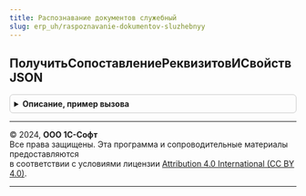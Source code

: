 ```yaml
---
title: Распознавание документов служебный
slug: erp_uh/raspoznavanie-dokumentov-sluzhebnyy
---
```



## ПолучитьСопоставлениеРеквизитовИСвойствJSON
<details style="margin: 1em 0; padding: 0.5em; border: 1px solid #ccc; border-radius: 6px;">

<summary style="font-weight: bold; cursor: pointer;">Описание, пример вызова</summary>

```bsl

Функция ПолучитьСопоставлениеРеквизитовИСвойствJSON(ТипДокумента) Экспорт
```

Пример вызова
```bsl
Результат = РаспознаваниеДокументовСлужебный.ПолучитьСопоставлениеРеквизитовИСвойствJSON(ТипДокумента) 
```
</details>

---

© 2024, **ООО 1С-Софт**  
Все права защищены. Эта программа и сопроводительные материалы предоставляются  
в соответствии с условиями лицензии [Attribution 4.0 International (CC BY 4.0)](https://creativecommons.org/licenses/by/4.0/legalcode).

---
